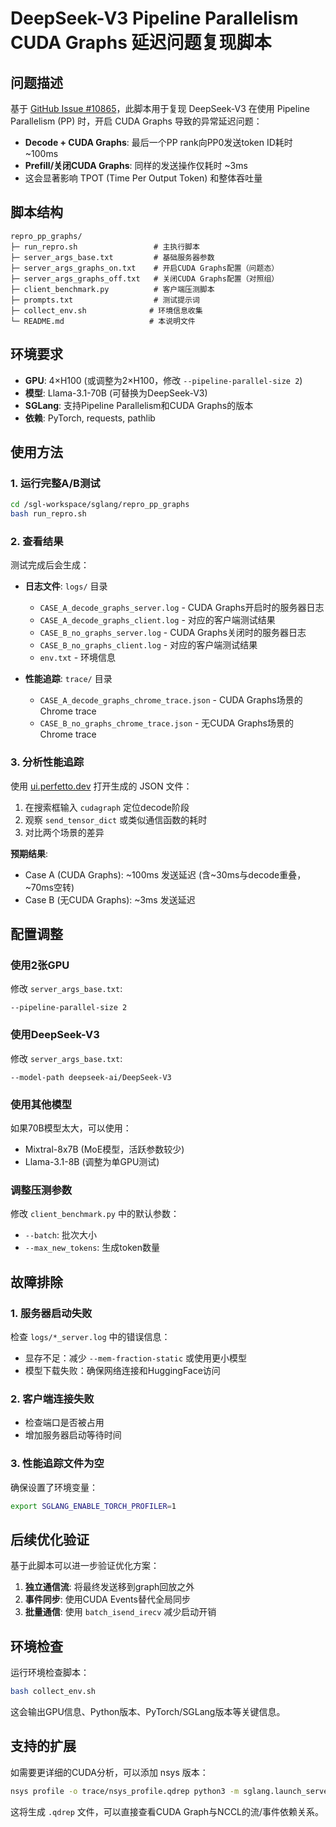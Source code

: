 # DeepSeek-V3 Pipeline Parallelism CUDA Graphs 延迟问题复现脚本

## 问题描述

基于 [GitHub Issue #10865](https://github.com/sgl-project/sglang/issues/10865)，此脚本用于复现 DeepSeek-V3 在使用 Pipeline Parallelism (PP) 时，开启 CUDA Graphs 导致的异常延迟问题：

- **Decode + CUDA Graphs**: 最后一个PP rank向PP0发送token ID耗时 ~100ms
- **Prefill/关闭CUDA Graphs**: 同样的发送操作仅耗时 ~3ms
- 这会显著影响 TPOT (Time Per Output Token) 和整体吞吐量

## 脚本结构

```
repro_pp_graphs/
├─ run_repro.sh                 # 主执行脚本
├─ server_args_base.txt         # 基础服务器参数
├─ server_args_graphs_on.txt    # 开启CUDA Graphs配置（问题态）
├─ server_args_graphs_off.txt   # 关闭CUDA Graphs配置（对照组）
├─ client_benchmark.py          # 客户端压测脚本
├─ prompts.txt                  # 测试提示词
├─ collect_env.sh              # 环境信息收集
└─ README.md                   # 本说明文件
```

## 环境要求

- **GPU**: 4×H100 (或调整为2×H100，修改 `--pipeline-parallel-size 2`)
- **模型**: Llama-3.1-70B (可替换为DeepSeek-V3)
- **SGLang**: 支持Pipeline Parallelism和CUDA Graphs的版本
- **依赖**: PyTorch, requests, pathlib

## 使用方法

### 1. 运行完整A/B测试

```bash
cd /sgl-workspace/sglang/repro_pp_graphs
bash run_repro.sh
```

### 2. 查看结果

测试完成后会生成：

- **日志文件**: `logs/` 目录
  - `CASE_A_decode_graphs_server.log` - CUDA Graphs开启时的服务器日志
  - `CASE_A_decode_graphs_client.log` - 对应的客户端测试结果
  - `CASE_B_no_graphs_server.log` - CUDA Graphs关闭时的服务器日志  
  - `CASE_B_no_graphs_client.log` - 对应的客户端测试结果
  - `env.txt` - 环境信息

- **性能追踪**: `trace/` 目录
  - `CASE_A_decode_graphs_chrome_trace.json` - CUDA Graphs场景的Chrome trace
  - `CASE_B_no_graphs_chrome_trace.json` - 无CUDA Graphs场景的Chrome trace

### 3. 分析性能追踪

使用 [ui.perfetto.dev](https://ui.perfetto.dev) 打开生成的 JSON 文件：

1. 在搜索框输入 `cudagraph` 定位decode阶段
2. 观察 `send_tensor_dict` 或类似通信函数的耗时
3. 对比两个场景的差异

**预期结果**:
- Case A (CUDA Graphs): ~100ms 发送延迟 (含~30ms与decode重叠，~70ms空转)
- Case B (无CUDA Graphs): ~3ms 发送延迟

## 配置调整

### 使用2张GPU

修改 `server_args_base.txt`:
```
--pipeline-parallel-size 2
```

### 使用DeepSeek-V3

修改 `server_args_base.txt`:
```
--model-path deepseek-ai/DeepSeek-V3
```

### 使用其他模型

如果70B模型太大，可以使用：
- Mixtral-8x7B (MoE模型，活跃参数较少)
- Llama-3.1-8B (调整为单GPU测试)

### 调整压测参数

修改 `client_benchmark.py` 中的默认参数：
- `--batch`: 批次大小
- `--max_new_tokens`: 生成token数量

## 故障排除

### 1. 服务器启动失败

检查 `logs/*_server.log` 中的错误信息：
- 显存不足：减少 `--mem-fraction-static` 或使用更小模型
- 模型下载失败：确保网络连接和HuggingFace访问

### 2. 客户端连接失败

- 检查端口是否被占用
- 增加服务器启动等待时间

### 3. 性能追踪文件为空

确保设置了环境变量：
```bash
export SGLANG_ENABLE_TORCH_PROFILER=1
```

## 后续优化验证

基于此脚本可以进一步验证优化方案：

1. **独立通信流**: 将最终发送移到graph回放之外
2. **事件同步**: 使用CUDA Events替代全局同步
3. **批量通信**: 使用 `batch_isend_irecv` 减少启动开销

## 环境检查

运行环境检查脚本：
```bash
bash collect_env.sh
```

这会输出GPU信息、Python版本、PyTorch/SGLang版本等关键信息。

## 支持的扩展

如需要更详细的CUDA分析，可以添加 nsys 版本：
```bash
nsys profile -o trace/nsys_profile.qdrep python3 -m sglang.launch_server ...
```

这将生成 `.qdrep` 文件，可以直接查看CUDA Graph与NCCL的流/事件依赖关系。 